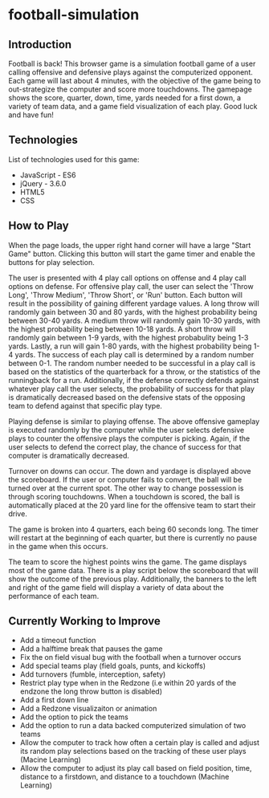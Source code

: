 # football-simulation

## Introduction
Football is back! This browser game is a simulation football game of a user calling offensive and defensive plays against the computerized opponent. Each game will last about 4 minutes, with the objective of the game being to out-strategize the computer and score more touchdowns. The gamepage shows the score, quarter, down, time, yards needed for a first down, a variety of team data, and a game field visualization of each play. Good luck and have fun!

## Technologies
List of technologies used for this game:
- JavaScript - ES6
- jQuery - 3.6.0
- HTML5
- CSS

## How to Play
When the page loads, the upper right hand corner will have a large "Start Game" button. Clicking this button will start the game timer and enable the buttons for play selection. 

The user is presented with 4 play call options on offense and 4 play call options on defense. For offensive play call, the user can select the 'Throw Long', 'Throw Medium', 'Throw Short', or 'Run' button. Each button will result in the possibility of gaining different yardage values. A long throw will randomly gain between 30 and 80 yards, with the highest probability being between 30-40 yards. A medium throw will randomly gain 10-30 yards, with the highest probability being between 10-18 yards. A short throw will randomly gain between 1-9 yards, with the highest probabulity being 1-3 yards. Lastly, a run will gain 1-80 yards, with the highest probability being 1-4 yards. The success of each play call is determined by a random number between 0-1. The random number needed to be successful in a play call is based on the statistics of the quarterback for a throw, or the statistics of the runningback for a run. Additionally, if the defense correctly defends against whatever play call the user selects, the probability of success for that play is dramatically decreased based on the defensive stats of the opposing team to defend against that specific play type. 

Playing defense is similar to playing offense. The above offensive gameplay is executed randomly by the computer while the user selects defensive plays to counter the offensive plays the computer is picking. Again, if the user selects to defend the correct play, the chance of success for that computer is dramatically decreased.

Turnover on downs can occur. The down and yardage is displayed above the scoreboard. If the user or computer fails to convert, the ball will be turned over at the current spot. The other way to change possession is through scoring touchdowns. When a touchdown is scored, the ball is automatically placed at the 20 yard line for the offensive team to start their drive. 

The game is broken into 4 quarters, each being 60 seconds long. The timer will restart at the beginning of each quarter, but there is currently no pause in the game when this occurs.

The team to score the highest points wins the game. The game displays most of the game data. There is a play script below the scoreboard that will show the outcome of the previous play. Additionally, the banners to the left and right of the game field will display a variety of data about the performance of each team. 

## Currently Working to Improve
- Add a timeout function
- Add a halftime break that pauses the game 
- Fix the on field visual bug with the football when a turnover occurs
- Add special teams play (field goals, punts, and kickoffs)
- Add turnovers (fumble, interception, safety)
- Restrict play type when in the Redzone (i.e within 20 yards of the endzone the long throw button is disabled)
- Add a first down line
- Add a Redzone visualizaiton or animation
- Add the option to pick the teams
- Add the option to run a data backed computerized simulation of two teams
- Allow the computer to track how often a certain play is called and adjust its random play selections based on the tracking of these user plays (Macine Learning)
- Allow the computer to adjust its play call based on field position, time, distance to a firstdown, and distance to a touchdown (Machine Learning)